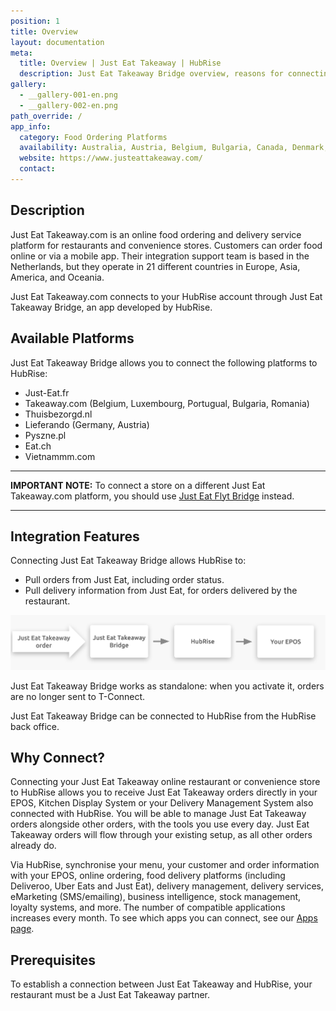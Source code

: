 ```yaml
---
position: 1
title: Overview
layout: documentation
meta:
  title: Overview | Just Eat Takeaway | HubRise
  description: Just Eat Takeaway Bridge overview, reasons for connecting it to HubRise and summary of integrated features. Synchronise data between your EPOS and your apps.
gallery:
  - __gallery-001-en.png
  - __gallery-002-en.png
path_override: /
app_info:
  category: Food Ordering Platforms
  availability: Australia, Austria, Belgium, Bulgaria, Canada, Denmark, France, Germany, Ireland, Israel, Italy, Luxembourg, Netherlands, New Zealand, Norway, Poland, Portugal, Romania, Spain, Switzerland, United Kingdom
  website: https://www.justeattakeaway.com/
  contact:
---
```


## Description

Just Eat Takeaway.com is an online food ordering and delivery service platform for restaurants and convenience stores. Customers can order food online or via a mobile app. Their integration support team is based in the Netherlands, but they operate in 21 different countries in Europe, Asia, America, and Oceania.

Just Eat Takeaway.com connects to your HubRise account through Just Eat Takeaway Bridge, an app developed by HubRise.

## Available Platforms

Just Eat Takeaway Bridge allows you to connect the following platforms to HubRise:

- Just-Eat.fr
- Takeaway.com (Belgium, Luxembourg, Portugual, Bulgaria, Romania)
- Thuisbezorgd.nl
- Lieferando (Germany, Austria)
- Pyszne.pl
- Eat.ch
- Vietnammm.com

---

**IMPORTANT NOTE:** To connect a store on a different Just Eat Takeaway.com platform, you should use [Just Eat Flyt Bridge](/apps/just-eat-flyt/) instead.

---

## Integration Features

Connecting Just Eat Takeaway Bridge allows HubRise to:

- Pull orders from Just Eat, including order status.
- Pull delivery information from Just Eat, for orders delivered by the restaurant.

![Diagram of the connection flow between Just Eat Takeaway, Just Eat Takeaway Bridge, and HubRise](../images/000-en-2x-jet-connection-diagram.png)

Just Eat Takeaway Bridge works as standalone: when you activate it, orders are no longer sent to T-Connect.

Just Eat Takeaway Bridge can be connected to HubRise from the HubRise back office.

## Why Connect?

Connecting your Just Eat Takeaway online restaurant or convenience store to HubRise allows you to receive Just Eat Takeaway orders directly in your EPOS, Kitchen Display System or your Delivery Management System also connected with HubRise. You will be able to manage Just Eat Takeaway orders alongside other orders, with the tools you use every day. Just Eat Takeaway orders will flow through your existing setup, as all other orders already do.

Via HubRise, synchronise your menu, your customer and order information with your EPOS, online ordering, food delivery platforms (including Deliveroo, Uber Eats and Just Eat), delivery management, delivery services, eMarketing (SMS/emailing), business intelligence, stock management, loyalty systems, and more. The number of compatible applications increases every month. To see which apps you can connect, see our [Apps page](/apps).

## Prerequisites

To establish a connection between Just Eat Takeaway and HubRise, your restaurant must be a Just Eat Takeaway partner.

